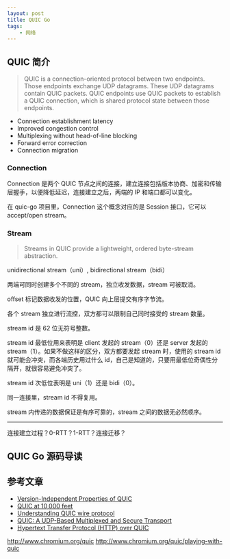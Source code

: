 ```yaml
---
layout: post
title: QUIC Go
tags:
    - 网络
---
```


## QUIC 简介

> QUIC is a connection-oriented protocol between two endpoints.  Those
> endpoints exchange UDP datagrams.  These UDP datagrams contain QUIC
> packets.  QUIC endpoints use QUIC packets to establish a QUIC
> connection, which is shared protocol state between those endpoints.

+ Connection establishment latency
+ Improved congestion control
+ Multiplexing without head-of-line blocking
+ Forward error correction
+ Connection migration

### Connection

Connection 是两个 QUIC 节点之间的连接，建立连接包括版本协商、加密和传输层握手，以便降低延迟，连接建立之后，两端的 IP 和端口都可以变化。

在 quic-go 项目里，Connection 这个概念对应的是 Session 接口，它可以 accept/open stream。

### Stream

> Streams in QUIC provide a lightweight, ordered byte-stream abstraction.

unidirectional stream（uni）, bidirectional stream（bidi）

两端可同时创建多个不同的 stream，独立收发数据，stream 可被取消。

offset 标记数据收发的位置，QUIC 向上层提交有序字节流。

各个 stream 独立进行流控，双方都可以限制自己同时接受的 stream 数量。

stream id 是 62 位无符号整数。

stream id 最低位用来表明是 client 发起的 stream（0）还是 server 发起的 stream（1）。如果不做这样的区分，双方都要发起 stream 时，使用的 stream id 就可能会冲突，而各端历史用过什么 id，自己是知道的，只要用最低位奇偶性分隔开，就很容易避免冲突了。

stream id 次低位表明是 uni（1）还是 bidi（0）。

同一连接里，stream id 不得复用。

stream 内传递的数据保证是有序可靠的，stream 之间的数据无必然顺序。

---

连接建立过程？0-RTT？1-RTT？连接迁移？

## QUIC Go 源码导读

## 参考文章

+ [Version-Independent Properties of QUIC](https://tools.ietf.org/html/draft-ietf-quic-invariants-01#section-3)
+ [QUIC at 10,000 feet](https://docs.google.com/document/d/1gY9-YNDNAB1eip-RTPbqphgySwSNSDHLq9D5Bty4FSU/edit)
+ [Understanding QUIC wire protocol](https://medium.com/@nirosh/understanding-quic-wire-protocol-d0ff97644de7)
+ [QUIC: A UDP-Based Multiplexed and Secure Transport](https://tools.ietf.org/html/draft-ietf-quic-transport-12)
+ [Hypertext Transfer Protocol (HTTP) over QUIC](https://tools.ietf.org/html/draft-ietf-quic-http-12)

http://www.chromium.org/quic
http://www.chromium.org/quic/playing-with-quic
